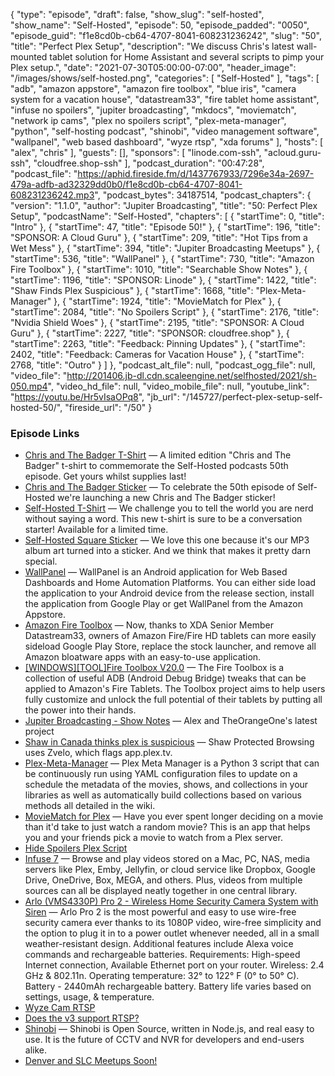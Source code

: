 {
  "type": "episode",
  "draft": false,
  "show_slug": "self-hosted",
  "show_name": "Self-Hosted",
  "episode": 50,
  "episode_padded": "0050",
  "episode_guid": "f1e8cd0b-cb64-4707-8041-608231236242",
  "slug": "50",
  "title": "Perfect Plex Setup",
  "description": "We discuss Chris's latest wall-mounted tablet solution for Home Assistant and several scripts to pimp your Plex setup.",
  "date": "2021-07-30T05:00:00-07:00",
  "header_image": "/images/shows/self-hosted.png",
  "categories": [
    "Self-Hosted"
  ],
  "tags": [
    "adb",
    "amazon appstore",
    "amazon fire toolbox",
    "blue iris",
    "camera system for a vacation house",
    "datastream33",
    "fire tablet home assistant",
    "infuse no spoilers",
    "jupiter broadcasting",
    "mkdocs",
    "moviematch",
    "network ip cams",
    "plex no spoilers script",
    "plex-meta-manager",
    "python",
    "self-hosting podcast",
    "shinobi",
    "video management software",
    "wallpanel",
    "web based dashboard",
    "wyze rtsp",
    "xda forums"
  ],
  "hosts": [
    "alex",
    "chris"
  ],
  "guests": [],
  "sponsors": [
    "linode.com-ssh",
    "acloud.guru-ssh",
    "cloudfree.shop-ssh"
  ],
  "podcast_duration": "00:47:28",
  "podcast_file": "https://aphid.fireside.fm/d/1437767933/7296e34a-2697-479a-adfb-ad32329dd0b0/f1e8cd0b-cb64-4707-8041-608231236242.mp3",
  "podcast_bytes": 34187514,
  "podcast_chapters": {
    "version": "1.1.0",
    "author": "Jupiter Broadcasting",
    "title": "50: Perfect Plex Setup",
    "podcastName": "Self-Hosted",
    "chapters": [
      {
        "startTime": 0,
        "title": "Intro"
      },
      {
        "startTime": 47,
        "title": "Episode 50!"
      },
      {
        "startTime": 196,
        "title": "SPONSOR: A Cloud Guru"
      },
      {
        "startTime": 209,
        "title": "Hot Tips from a Wet Mess"
      },
      {
        "startTime": 394,
        "title": "Jupiter Broadcasting Meetups"
      },
      {
        "startTime": 536,
        "title": "WallPanel"
      },
      {
        "startTime": 730,
        "title": "Amazon Fire Toolbox"
      },
      {
        "startTime": 1010,
        "title": "Searchable Show Notes"
      },
      {
        "startTime": 1196,
        "title": "SPONSOR: Linode"
      },
      {
        "startTime": 1422,
        "title": "Shaw Finds Plex Suspicious"
      },
      {
        "startTime": 1668,
        "title": "Plex-Meta-Manager"
      },
      {
        "startTime": 1924,
        "title": "MovieMatch for Plex"
      },
      {
        "startTime": 2084,
        "title": "No Spoilers Script"
      },
      {
        "startTime": 2176,
        "title": "Nvidia Shield Woes"
      },
      {
        "startTime": 2195,
        "title": "SPONSOR: A Cloud Guru"
      },
      {
        "startTime": 2227,
        "title": "SPONSOR: cloudfree.shop"
      },
      {
        "startTime": 2263,
        "title": "Feedback: Pinning Updates"
      },
      {
        "startTime": 2402,
        "title": "Feedback: Cameras for Vacation House"
      },
      {
        "startTime": 2768,
        "title": "Outro"
      }
    ]
  },
  "podcast_alt_file": null,
  "podcast_ogg_file": null,
  "video_file": "http://201406.jb-dl.cdn.scaleengine.net/selfhosted/2021/sh-050.mp4",
  "video_hd_file": null,
  "video_mobile_file": null,
  "youtube_link": "https://youtu.be/Hr5vIsaOPq8",
  "jb_url": "/145727/perfect-plex-setup-self-hosted-50/",
  "fireside_url": "/50"
}


### Episode Links

  * [Chris and The Badger T-Shirt](https://www.jupitergarage.com/product/chrisandbadger "Chris and The Badger T-Shirt") — A limited edition "Chris and The Badger" t-shirt to commemorate the Self-Hosted podcasts 50th episode. Get yours whilst supplies last!
  * [Chris and The Badger Sticker](https://www.jupitergarage.com/product/chris-and-the-badger-sticker "Chris and The Badger Sticker") — To celebrate the 50th episode of Self-Hosted we're launching a new Chris and The Badger sticker! 
  * [Self-Hosted T-Shirt](https://www.jupitergarage.com/product/self-hosted-shirt "Self-Hosted T-Shirt") — We challenge you to tell the world you are nerd without saying a word. This new t-shirt is sure to be a conversation starter! Available for a limited time.
  * [Self-Hosted Square Sticker](https://www.jupitergarage.com/product/ssh-sticker "Self-Hosted Square Sticker") — We love this one because it's our MP3 album art turned into a sticker. And we think that makes it pretty darn special.
  * [WallPanel](https://thanksmister.com/wallpanel-android/ "WallPanel") — WallPanel is an Android application for Web Based Dashboards and Home Automation Platforms. You can either side load the application to your Android device from the release section, install the application from Google Play or get WallPanel from the Amazon Appstore.
  * [Amazon Fire Toolbox](https://www.xda-developers.com/amazon-fire-toolbox-helps-install-google-apps-change-launchers-and-more-on-amazon-fire-tablets/ "Amazon Fire Toolbox") — Now, thanks to XDA Senior Member Datastream33, owners of Amazon Fire/Fire HD tablets can more easily sideload Google Play Store, replace the stock launcher, and remove all Amazon bloatware apps with an easy-to-use application.
  * [[WINDOWS][TOOL]Fire Toolbox V20.0](https://forum.xda-developers.com/t/windows-tool-fire-toolbox-v20-0.3889604/ "\[WINDOWS\]\[TOOL\]Fire Toolbox V20.0") — The Fire Toolbox is a collection of useful ADB (Android Debug Bridge) tweaks that can be applied to Amazon's Fire Tablets. The Toolbox project aims to help users fully customize and unlock the full potential of their tablets by putting all the power into their hands.
  * [Jupiter Broadcasting - Show Notes](https://notes.jupiterbroadcasting.com/ "Jupiter Broadcasting - Show Notes") — Alex and TheOrangeOne's latest project
  * [Shaw in Canada thinks plex is suspicious](https://www.reddit.com/r/PleX/comments/omlqka/shaw_in_canada_thinks_plex_is_suspicious/h5lv8r0/ "Shaw in Canada thinks plex is suspicious") — Shaw Protected Browsing uses Zvelo, which flags app.plex.tv.
  * [Plex-Meta-Manager](https://github.com/meisnate12/Plex-Meta-Manager "Plex-Meta-Manager") — Plex Meta Manager is a Python 3 script that can be continuously run using YAML configuration files to update on a schedule the metadata of the movies, shows, and collections in your libraries as well as automatically build collections based on various methods all detailed in the wiki.
  * [MovieMatch for Plex](https://github.com/LukeChannings/moviematch "MovieMatch for Plex") — Have you ever spent longer deciding on a movie than it'd take to just watch a random movie? This is an app that helps you and your friends pick a movie to watch from a Plex server.
  * [Hide Spoilers Plex Script](https://github.com/blacktwin/JBOPS/blob/master/utility/hide_episode_spoilers.py "Hide Spoilers Plex Script")
  * [Infuse 7](https://firecore.com/infuse "Infuse 7") — Browse and play videos stored on a Mac, PC, NAS, media servers like Plex, Emby, Jellyfin, or cloud service like Dropbox, Google Drive, OneDrive, Box, MEGA, and others. Plus, videos from multiple sources can all be displayed neatly together in one central library.
  * [Arlo (VMS4330P) Pro 2 - Wireless Home Security Camera System with Siren](https://www.amazon.com/Arlo-Pro-Wireless-Security-Rechargeable/dp/B075P8HCT5 "Arlo \(VMS4330P\) Pro 2 - Wireless Home Security Camera System with Siren") — Arlo Pro 2 is the most powerful and easy to use wire-free security camera ever thanks to its 1080P video, wire-free simplicity and the option to plug it in to a power outlet whenever needed, all in a small weather-resistant design. Additional features include Alexa voice commands and rechargeable batteries. Requirements: High-speed Internet connection, Available Ethernet port on your router. Wireless: 2.4 GHz & 802.11n. Operating temperature: 32° to 122° F (0° to 50° C). Battery - 2440mAh rechargeable battery. Battery life varies based on settings, usage, & temperature.
  * [Wyze Cam RTSP](https://support.wyze.com/hc/en-us/articles/360026245231-Wyze-Cam-RTSP "Wyze Cam RTSP")
  * [Does the v3 support RTSP?](https://support.wyze.com/hc/en-us/articles/360051619871-Does-the-v3-support-RTSP- "Does the v3 support RTSP?")
  * [Shinobi](https://shinobi.video/ "Shinobi") — Shinobi is Open Source, written in Node.js, and real easy to use. It is the future of CCTV and NVR for developers and end-users alike. 
  * [Denver and SLC Meetups Soon!](https://www.meetup.com/jupiterbroadcasting/ "Denver and SLC Meetups Soon!")


